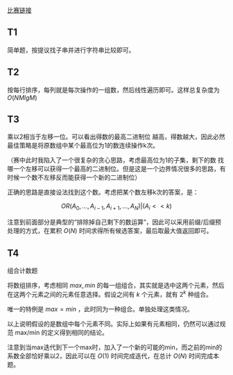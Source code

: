 [比赛链接](https://leetcode.cn/contest/biweekly-contest-104/)

## T1

简单题，按提议找子串并进行字符串比较即可。

## T2

按每行排序，每列就是每次操作的一组数，然后线性遍历即可。这样总复杂度为 $O(NMlgM)$ 

## T3

乘以2相当于左移一位。可以看出得数的最高二进制位 越高，得数越大，因此必然最佳策略是将原数组中某个最高位为1的数连续操作k次。

（赛中此时我陷入了一个很复杂的贪心思路，考虑最高位为1的子集，剩下的数 找哪一个左移可以获得一个最高的二进制位。但是这是一个边界情况很多的思路，有时候一个数不左移反而能获得一个新的二进制位）

正确的思路是直接设法找到这个数。考虑把某个数左移k次的答案，是：

$$
OR(A_0, ..., A_{i-1}, A_{i+1}, ..., A_N) | (A_i\lt\lt k)
$$

注意到前面部分是典型的“排除掉自己剩下的数运算”，因此可以采用前缀/后缀预处理的方式，在累积 $O(N)$ 时间求得所有候选答案，最后取最大值返回即可。

## T4

组合计数题

将数组排序，考虑相同 $max,min$ 的每一组组合，其实就是选中这两个元素，然后在这两个元素之间的元素任意选择。假设之间有 $k$ 个元素，就有 $2^k$ 种组合。

唯一的特例是 $max=min$ ，此时同为一种组合。单独处理这类情况。

以上说明假设的是数组中每个元素不同。实际上如果有元素相同，仍然可以通过规范 max/min 的定义得到相同的结论。

注意到当max迭代到下一个max时，加入了一个新的可能的min，而之前的min的系数全部恰好乘以2，因此可以在 $O(1)$ 时间完成迭代，在总计 $O(N)$ 时间完成本题。
